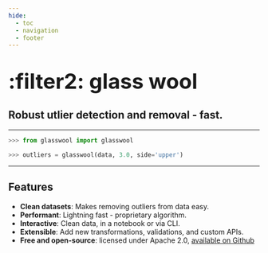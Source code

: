 ```yaml
---
hide:
  - toc
  - navigation
  - footer
---
```


# <span style="font-size: 1.5em; margin: 0">:filter2: glass wool</span>

## Robust utlier detection and removal - fast.

---

```python title="Write high-level Python code"
>>> from glasswool import glasswool

>>> outliers = glasswool(data, 3.0, side='upper')

```

---

## Features

- **Clean datasets**: Makes removing outliers from data easy.
- **Performant**: Lightning fast - proprietary algorithm.
- **Interactive**: Clean data, in a notebook or via CLI.
- **Extensible**: Add new transformations, validations, and custom APIs.
- **Free and open-source**: licensed under Apache 2.0, [available on Github](https://github.com/banditSC86/glasswool/glasswool/blob/main/README.md)
